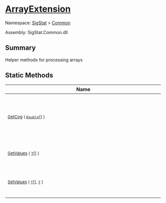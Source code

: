 # [ArrayExtension](./ArrayExtension.md)

Namespace: [SigStat]() > [Common](./README.md)

Assembly: SigStat.Common.dll

## Summary
Helper methods for processing arrays

## Static Methods

| Name | Summary | 
| --- | --- | 
| <div style="width:490px"><sub>[GetCog](./Methods/ArrayExtension-100663390.md) ( [`Double`](https://docs.microsoft.com/en-us/dotnet/api/System.Double)[] )</sub></div>| <sub>Calculates the center of gravity, assuming that each cell contains  a weight value</sub></div>| <br>
| <div style="width:490px"><sub>[GetValues](./Methods/ArrayExtension-100663385.md) ( [`T`](./ArrayExtension.md)[] )</sub></div>| <sub>Enumerates all values in a two dimensional array</sub></div>| <br>
| <div style="width:490px"><sub>[SetValues](./Methods/ArrayExtension-100663386.md) ( [`T`](./ArrayExtension.md)[], [`T`](./ArrayExtension.md) )</sub></div>| <sub>Sets all values in a two dimensional array to `value`</sub></div>| <br>


